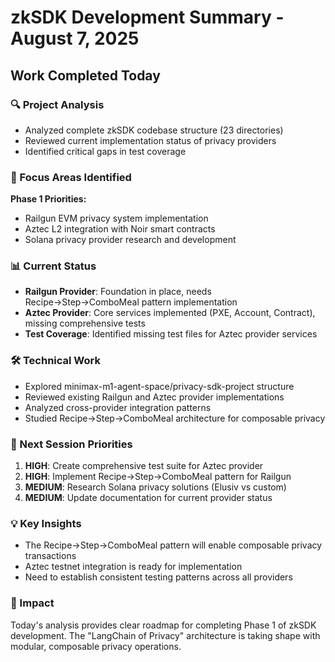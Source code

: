# zkSDK Development Summary - August 7, 2025

## Work Completed Today

### 🔍 Project Analysis
- Analyzed complete zkSDK codebase structure (23 directories)
- Reviewed current implementation status of privacy providers
- Identified critical gaps in test coverage

### 🎯 Focus Areas Identified
**Phase 1 Priorities:**
- Railgun EVM privacy system implementation
- Aztec L2 integration with Noir smart contracts
- Solana privacy provider research and development

### 📊 Current Status
- **Railgun Provider**: Foundation in place, needs Recipe→Step→ComboMeal pattern implementation
- **Aztec Provider**: Core services implemented (PXE, Account, Contract), missing comprehensive tests
- **Test Coverage**: Identified missing test files for Aztec provider services

### 🛠️ Technical Work
- Explored minimax-m1-agent-space/privacy-sdk-project structure
- Reviewed existing Railgun and Aztec provider implementations
- Analyzed cross-provider integration patterns
- Studied Recipe→Step→ComboMeal architecture for composable privacy

### 📝 Next Session Priorities
1. **HIGH**: Create comprehensive test suite for Aztec provider
2. **HIGH**: Implement Recipe→Step→ComboMeal pattern for Railgun
3. **MEDIUM**: Research Solana privacy solutions (Elusiv vs custom)
4. **MEDIUM**: Update documentation for current provider status

### 💡 Key Insights
- The Recipe→Step→ComboMeal pattern will enable composable privacy transactions
- Aztec testnet integration is ready for implementation
- Need to establish consistent testing patterns across all providers

### 🚀 Impact
Today's analysis provides clear roadmap for completing Phase 1 of zkSDK development. The "LangChain of Privacy" architecture is taking shape with modular, composable privacy operations.
